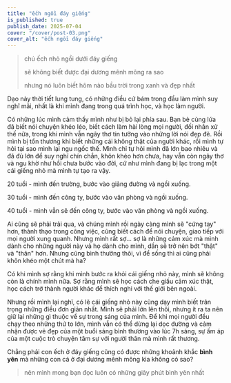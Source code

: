 ```yaml
---
title: "ếch ngồi đáy giếng"
is_published: true
publish_date: 2025-07-04
cover: "/cover/post-03.png"
cover_alt: "ếch ngồi đáy giếng"
---
```


> chú ếch nhỏ ngồi dưới đáy giếng
>
> sẽ không biết được đại dương mênh mông ra sao
>
> nhưng nó luôn biết hôm nào bầu trời trong xanh và đẹp nhất

Dạo này thời tiết lung tung, có những điều cứ bám trong đầu làm mình suy nghĩ mãi, nhất là khi mình đang trong quá trình học, và học làm người.

Có những lúc mình cảm thấy mình như bị bỏ lại phía sau. Bạn bè cùng lứa đã biết nói chuyện khéo léo, biết cách làm hài lòng mọi người, đối nhân xử thế nữa, trong khi mình vẫn ngây thơ tin tưởng vào những lời nói đẹp đẽ. Rồi mình bị tổn thương khi biết những cái không thật của người khác, rồi mình tự hỏi tại sao mình lại ngu ngốc thế. Mình chỉ tự hỏi mình đã lớn bao nhiêu và đã đủ lớn để suy nghĩ chín chắn, khôn khéo hơn chưa, hay vẫn còn ngây thơ và ngu khờ như hồi chưa bước vào đời, cứ như mình đang bị lạc trong một cái giếng nhỏ mà mình tự tạo ra vậy.

20 tuổi - mình đến trường, bước vào giảng đường và ngồi xuống.

30 tuổi - mình đến công ty, bước vào văn phòng và ngồi xuống.

40 tuổi - mình vẫn sẽ đến công ty, bước vào văn phòng và ngồi xuống.

Ai cũng sẽ phải trải qua, và chúng mình rồi ngày càng mình sẽ "cứng tay" hơn, thành thạo trong công việc, cũng biết cách để nói chuyện, giao tiếp với mọi người xung quanh. Nhưng mình rất sợ... sợ là những cảm xúc mà mình dành cho những người này và họ dành cho mình, dần sẽ trở nên bớt "thật" và "thân" hơn. Nhưng cũng bình thường thôi, vì để sống thì ai cũng phải khôn khéo một chút mà ha?

Có khi mình sợ rằng khi mình bước ra khỏi cái giếng nhỏ này, mình sẽ không còn là chính mình nữa. Sợ rằng mình sẽ học cách che giấu cảm xúc thật, học cách trở thành người khác để thích nghi với thế giới bên ngoài.

Nhưng rồi mình lại nghĩ, có lẽ cái giếng nhỏ này cũng dạy mình biết trân trọng những điều đơn giản nhất. Mình sẽ phải lớn lên thôi, nhưng ít ra ta nên giữ lại những gì thuộc về sự trong sáng của mình. Để khi mọi người đều chạy theo những thứ to lớn, mình vẫn có thể dừng lại dọc đường và cảm nhận được vẻ đẹp của một buổi sáng bình thường vào lúc 7h sáng, sự ấm áp của một cuộc trò chuyện tâm sự với người thân mà mình rất thương.

Chẳng phải con ếch ở đáy giếng cũng có được những khoảnh khắc **bình yên** mà những con cá ở đại dương mênh mông kia không có sao?

> nên mình mong bạn đọc luôn có những giây phút bình yên nhất
